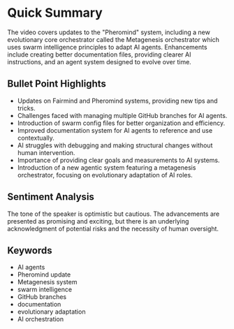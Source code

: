 # Quick Summary

The video covers updates to the "Pheromind" system, including a new evolutionary core orchestrator called the Metagenesis orchestrator which uses swarm intelligence principles to adapt AI agents. Enhancements include creating better documentation files, providing clearer AI instructions, and an agent system designed to evolve over time.

## Bullet Point Highlights
- Updates on Fairmind and Pheromind systems, providing new tips and tricks.
- Challenges faced with managing multiple GitHub branches for AI agents.
- Introduction of swarm config files for better organization and efficiency.
- Improved documentation system for AI agents to reference and use contextually.
- AI struggles with debugging and making structural changes without human intervention.
- Importance of providing clear goals and measurements to AI systems.
- Introduction of a new agentic system featuring a metagenesis orchestrator, focusing on evolutionary adaptation of AI roles.

## Sentiment Analysis

The tone of the speaker is optimistic but cautious. The advancements are presented as promising and exciting, but there is an underlying acknowledgment of potential risks and the necessity of human oversight.

## Keywords
- AI agents
- Pheromind update
- Metagenesis system
- swarm intelligence
- GitHub branches
- documentation
- evolutionary adaptation
- AI orchestration